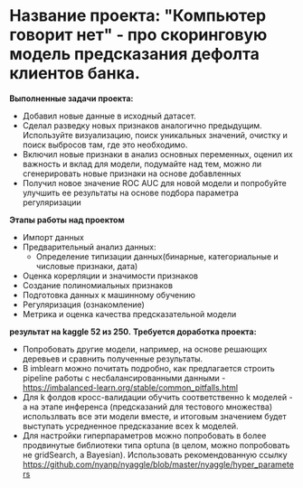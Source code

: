  # Название проекта: "Компьютер говорит нет" - про скоринговую модель предсказания дефолта клиентов банка. 
 **Выполненные задачи проекта:**
 - Добавил новые данные в исходный датасет.
 - Сделал разведку новых признаков аналогично предыдущим. Используйте визуализацию, поиск уникальных значений, очистку и поиск выбросов там, где это необходимо.
 - Включил новые признаки в анализ основных переменных, оценил их важность и вклад для модели, подумайте над тем, можно ли сгенерировать новые признаки на основе добавленных
 - Получил новое значение ROC AUC для новой модели и попробуйте улучшить ее результаты на основе подбора параметра регуляризации
 
**Этапы работы над проектом**
* Импорт данных
* Предварительный анализ данных:
   - Определение типизации данных(бинарные, категориальные и числовые признаки, дата)
* Оценка корерляции и значимости признаков
* Создание полиномиальных признаков
* Подготовка данных к машинному обучению
* Регуляризация (ознакомление)
* Метрика и оценка качества предсказательной модели

**результат на kaggle 52 из 250.** 
**Требуется доработка проекта:**
* Попробовать другие модели, например, на основе решающих деревьев и сравнить полученные результаты.
*  В imblearn можно почитать подробно, как предлагается строить pipeline работы с несбалансированными данными - https://imbalanced-learn.org/stable/common_pitfalls.html
* Для k фолдов кросс-валидации обучить соответственно k моделей - а на этапе инференса (предсказаний для тестового множества) использлвать все эти модели вместе, и итоговым значением будет выступать усредненное предсказание всех k моделей. 
* Для настройки гиперпараметров можно попробовать в более продвинутые библиотеки типа optuna (в целом, можно попробовать не gridSearch, а Bayesian). Использовать рекомендованную ссылку https://github.com/nyanp/nyaggle/blob/master/nyaggle/hyper_parameters 


